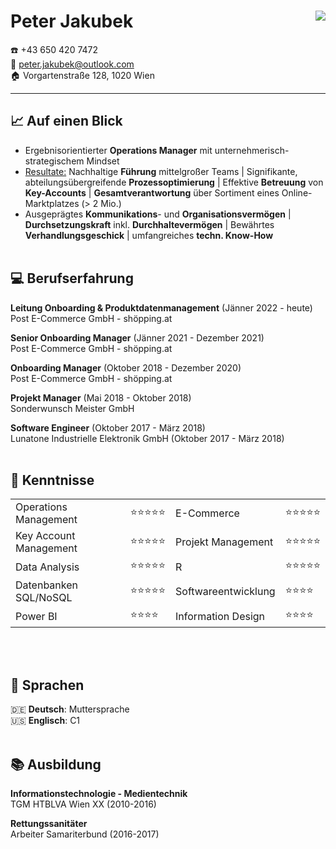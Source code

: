 # Peter Jakubek <img src="https://i.imgur.com/pJAqMf4.png" style="max-height:130px;float:right;">
☎️ +43 650 420 7472 <br>
📧 peter.jakubek@outlook.com <br>
🏠 Vorgartenstraße 128, 1020 Wien
<hr>


## 📈 Auf einen Blick
- Ergebnisorientierter **Operations Manager** mit unternehmerisch-strategischem Mindset
- <u>Resultate:</u> Nachhaltige **Führung** mittelgroßer Teams | Signifikante, abteilungsübergreifende **Prozessoptimierung** | Effektive **Betreuung** von **Key-Accounts** | **Gesamtverantwortung** über Sortiment eines Online-Marktplatzes (> 2 Mio.)
- Ausgeprägtes **Kommunikations**- und **Organisationsvermögen** | **Durchsetzungskraft** inkl. **Durchhaltevermögen** | Bewährtes **Verhandlungsgeschick** | umfangreiches **techn. Know-How**
<br><br>

## 💻 Berufserfahrung 
**Leitung Onboarding & Produktdatenmanagement** (Jänner 2022 - heute)<br> 
Post E-Commerce GmbH - shöpping.at  <br>

**Senior Onboarding Manager** (Jänner 2021 - Dezember 2021)<br>
Post E-Commerce GmbH - shöpping.at 

**Onboarding Manager** (Oktober 2018 - Dezember 2020)<br>
Post E-Commerce GmbH - shöpping.at 

**Projekt Manager** (Mai 2018 - Oktober 2018) <br>
Sonderwunsch Meister GmbH 

**Software Engineer** (Oktober 2017 - März 2018)<br>
Lunatone Industrielle Elektronik GmbH (Oktober 2017 - März 2018)
<br><br>
## 🔨 Kenntnisse
|||||
|--|--|--|--|
|Operations Management|⭐⭐⭐⭐⭐|E-Commerce|⭐⭐⭐⭐⭐|
|Key Account Management|⭐⭐⭐⭐⭐|Projekt Management|⭐⭐⭐⭐⭐|
|Data Analysis|⭐⭐⭐⭐⭐|R|⭐⭐⭐⭐⭐|
|Datenbanken SQL/NoSQL|⭐⭐⭐⭐⭐|Softwareentwicklung|⭐⭐⭐⭐|
|Power BI|⭐⭐⭐⭐|Information Design|⭐⭐⭐⭐|

<br><br>
## 💬 Sprachen 
🇩🇪 **Deutsch**: Muttersprache <br>
🇺🇸 **Englisch**: C1
<br><br>
## 📚 Ausbildung
**Informationstechnologie - Medientechnik** <br>
TGM HTBLVA Wien XX (2010-2016) <br>

**Rettungssanitäter** <br>
 Arbeiter Samariterbund (2016-2017)